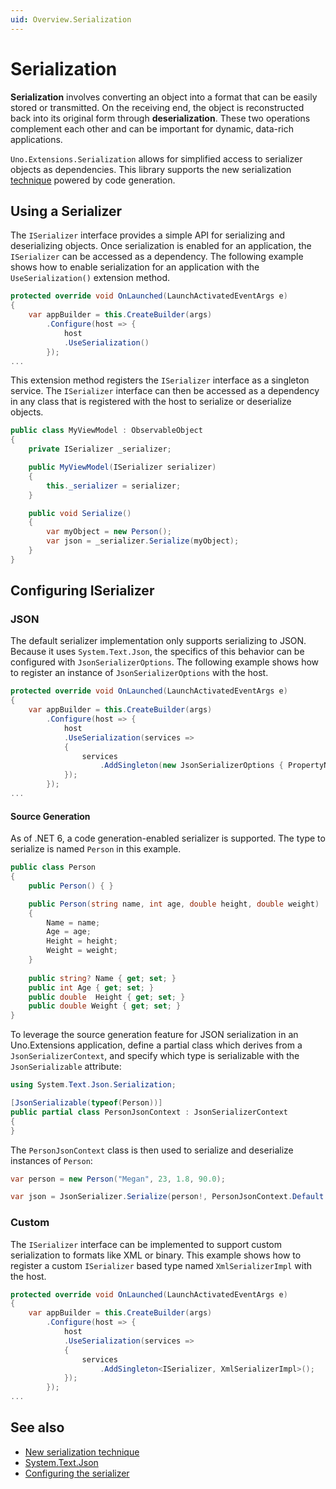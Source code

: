 ```yaml
---
uid: Overview.Serialization
---
```


# Serialization

**Serialization** involves converting an object into a format that can be easily stored or transmitted. On the receiving end, the object is reconstructed back into its original form through **deserialization**. These two operations complement each other and can be important for dynamic, data-rich applications.

`Uno.Extensions.Serialization` allows for simplified access to serializer objects as dependencies. This library supports the new serialization [technique](https://devblogs.microsoft.com/dotnet/try-the-new-system-text-json-source-generator) powered by code generation.

## Using a Serializer

The `ISerializer` interface provides a simple API for serializing and deserializing objects. Once serialization is enabled for an application, the `ISerializer` can be accessed as a dependency. The following example shows how to enable serialization for an application with the `UseSerialization()` extension method.

```csharp
protected override void OnLaunched(LaunchActivatedEventArgs e)
{
    var appBuilder = this.CreateBuilder(args)
        .Configure(host => {
            host
            .UseSerialization()
        });
...
```

This extension method registers the `ISerializer` interface as a singleton service. The `ISerializer` interface can then be accessed as a dependency in any class that is registered with the host to serialize or deserialize objects.

```csharp
public class MyViewModel : ObservableObject
{
    private ISerializer _serializer;

    public MyViewModel(ISerializer serializer)
    {
        this._serializer = serializer;
    }

    public void Serialize()
    {
        var myObject = new Person();
        var json = _serializer.Serialize(myObject);
    }
}
```

## Configuring ISerializer

### JSON

The default serializer implementation only supports serializing to JSON. Because it uses `System.Text.Json`, the specifics of this behavior can be configured with `JsonSerializerOptions`. The following example shows how to register an instance of `JsonSerializerOptions` with the host.

```csharp
protected override void OnLaunched(LaunchActivatedEventArgs e)
{
    var appBuilder = this.CreateBuilder(args)
        .Configure(host => {
            host
            .UseSerialization(services =>
            {
                services
                    .AddSingleton(new JsonSerializerOptions { PropertyNameCaseInsensitive = true });
            });
        });
...
```

#### Source Generation

As of .NET 6, a code generation-enabled serializer is supported. The type to serialize is named `Person` in this example.

```csharp
public class Person
{
    public Person() { }

    public Person(string name, int age, double height, double weight)
    {
        Name = name;
        Age = age;
        Height = height;
        Weight = weight;
    }
    
    public string? Name { get; set; }
    public int Age { get; set; }
    public double  Height { get; set; }
    public double Weight { get; set; }
}
```

To leverage the source generation feature for JSON serialization in an Uno.Extensions application, define a partial class which derives from a `JsonSerializerContext`, and specify which type is serializable with the `JsonSerializable` attribute:

```csharp
using System.Text.Json.Serialization;

[JsonSerializable(typeof(Person))]
public partial class PersonJsonContext : JsonSerializerContext
{
}
```

The `PersonJsonContext` class is then used to serialize and deserialize instances of `Person`:

```csharp
var person = new Person("Megan", 23, 1.8, 90.0);

var json = JsonSerializer.Serialize(person!, PersonJsonContext.Default.Person);
```

### Custom

The `ISerializer` interface can be implemented to support custom serialization to formats like XML or binary. This example shows how to register a custom `ISerializer` based type named `XmlSerializerImpl` with the host.

```csharp
protected override void OnLaunched(LaunchActivatedEventArgs e)
{
    var appBuilder = this.CreateBuilder(args)
        .Configure(host => {
            host
            .UseSerialization(services =>
            {
                services
                    .AddSingleton<ISerializer, XmlSerializerImpl>();
            });
        });
...
```

## See also

- [New serialization technique](https://devblogs.microsoft.com/dotnet/try-the-new-system-text-json-source-generator)
- [System.Text.Json](https://learn.microsoft.com/dotnet/api/system.text.json)
- [Configuring the serializer](https://learn.microsoft.com/dotnet/api/system.text.json.jsonserializeroptions#properties)